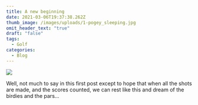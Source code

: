 ```yaml
---
title: A new beginning
date: 2021-03-06T19:37:38.262Z
thumb_image: /images/uploads/1-pogey_sleeping.jpg
omit_header_text: "true"
draft: "false"
tags:
  - Golf
categories:
  - Blog
---
```


![](/images/uploads/1-pogey_sleeping.jpg)

Well, not much to say in this first post except to hope that when all the shots are made, and the scores counted, we can rest like this and dream of the birdies and the pars...
